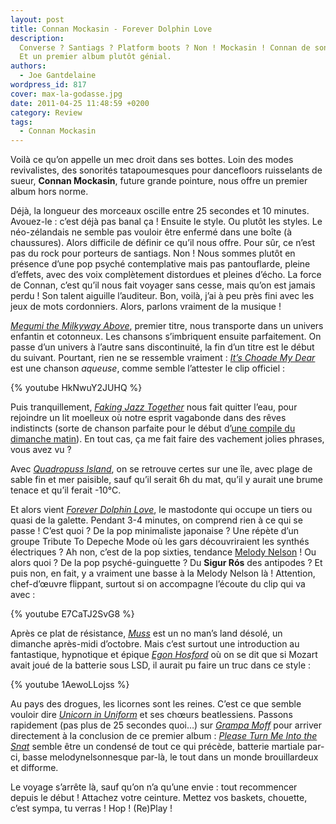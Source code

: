 ```yaml
---
layout: post
title: Connan Mockasin - Forever Dolphin Love
description:
  Converse ? Santiags ? Platform boots ? Non ! Mockasin ! Connan de son prénom.
  Et un premier album plutôt génial.
authors:
  - Joe Gantdelaine
wordpress_id: 817
cover: max-la-godasse.jpg
date: 2011-04-25 11:48:59 +0200
category: Review
tags:
  - Connan Mockasin
---
```


Voilà ce qu’on appelle un mec droit dans ses bottes. Loin des modes
revivalistes, des sonorités tatapoumesques pour dancefloors ruisselants de
sueur, **Connan Mockasin**, future grande pointure, nous offre un premier album
hors norme.

Déjà, la longueur des morceaux oscille entre 25 secondes et 10 minutes.
Avouez-le : c’est déjà pas banal ça ! Ensuite le style. Ou plutôt les styles. Le
néo-zélandais ne semble pas vouloir être enfermé dans une boîte (à chaussures).
Alors difficile de définir ce qu’il nous offre. Pour sûr, ce n’est pas du rock
pour porteurs de santiags. Non ! Nous sommes plutôt en présence d’une pop psyché
contemplative mais pas pantouflarde, pleine d’effets, avec des voix complètement
distordues et pleines d’écho. La force de Connan, c’est qu’il nous fait voyager
sans cesse, mais qu’on est jamais perdu ! Son talent aiguille l’auditeur. Bon,
voilà, j’ai à peu près fini avec les jeux de mots cordonniers. Alors, parlons
vraiment de la musique !

[_Megumi the Milkyway Above_][mma], premier titre, nous transporte dans un
univers enfantin et cotonneux. Les chansons s’imbriquent ensuite parfaitement.
On passe d’un univers à l’autre sans discontinuité, la fin d’un titre est le
début du suivant. Pourtant, rien ne se ressemble vraiment : [_It’s Choade My
Dear_][icmd] est une chanson _aqueuse_, comme semble l’attester le clip
officiel :

{% youtube HkNwuY2JUHQ %}

Puis tranquillement, [_Faking Jazz Together_][fjt] nous fait quitter l’eau, pour
rejoindre un lit moelleux où notre esprit vagabonde dans des rêves indistincts
(sorte de chanson parfaite pour le début d’[une compile du dimanche
matin][i733]). En tout cas, ça me fait faire des vachement jolies phrases, vous
avez vu ?

Avec [_Quadropuss Island_][qi], on se retrouve certes sur une île, avec plage de
sable fin et mer paisible, sauf qu’il serait 6h du mat, qu’il y aurait une brume
tenace et qu’il ferait -10°C.

Et alors vient [_Forever Dolphin Love_][fdl], le mastodonte qui occupe un tiers
ou quasi de la galette. Pendant 3-4 minutes, on comprend rien à ce qui se
passe ! C’est quoi ? De la pop minimaliste japonaise ? Une répète d’un groupe
Tribute To Depeche Mode où les gars découvriraient les synthés électriques ? Ah
non, c’est de la pop sixties, tendance [Melody Nelson][mn] ! Ou alors quoi ? De
la pop psyché-guinguette ? Du **Sigur Rós** des antipodes ? Et puis non, en
fait, y a vraiment une basse à la Melody Nelson là ! Attention, chef-d’œuvre
flippant, surtout si on accompagne l’écoute du clip qui va avec :

{% youtube E7CaTJ2SvG8 %}

Après ce plat de résistance, [_Muss_][m] est un no man’s land désolé, un
dimanche après-midi d’octobre. Mais c’est surtout une introduction au
fantastique, hypnotique et épique [_Egon Hosford_][eh] où on se dit que si
Mozart avait joué de la batterie sous LSD, il aurait pu faire un truc dans ce
style :

{% youtube 1AewoLLojss %}

Au pays des drogues, les licornes sont les reines. C’est ce que semble vouloir
dire [_Unicorn in Uniform_][uiu] et ses chœurs beatlessiens. Passons rapidement
(pas plus de 25 secondes quoi…) sur [_Grampa Moff_][gm] pour arriver directement
à la conclusion de ce premier album : [_Please Turn Me Into the Snat_][ptm]
semble être un condensé de tout ce qui précède, batterie martiale par-ci, basse
melodynelsonnesque par-là, le tout dans un monde brouillardeux et difforme.

Le voyage s’arrête là, sauf qu’on n’a qu’une envie : tout recommencer depuis le
début ! Attachez votre ceinture. Mettez vos baskets, chouette, c’est sympa, tu
verras ! Hop ! (Re)Play !

[i733]: https://www.deadrooster.org/la-compile-du-dimanche-matin-volume-1/
[mma]: https://song.link/fr/i/426940908
[icmd]: https://song.link/fr/i/426940909
[fjt]: https://song.link/fr/i/426940916
[qi]: https://song.link/fr/i/426940917
[fdl]: https://song.link/fr/i/426940919
[mn]: https://album.link/fr/i/1443118514
[m]: https://song.link/fr/i/426940923
[eh]: https://song.link/fr/i/426940930
[uiu]: https://song.link/fr/i/426940962
[gm]: https://song.link/fr/i/426940969
[ptm]: https://song.link/fr/i/426940970
